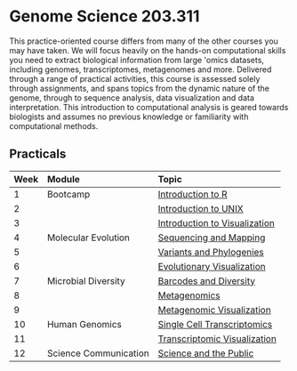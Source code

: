 # Genome Science 203.311

This practice-oriented course differs from many of the other courses you may have taken. We will focus heavily on the hands-on computational skills you need to extract biological information from large 'omics datasets, including genomes, transcriptomes, metagenomes and more. Delivered through a range of practical activities, this course is assessed solely through assignments, and spans topics from the dynamic nature of the genome, through to sequence analysis, data visualization and data interpretation. This introduction to computational analysis is geared towards biologists and assumes no previous knowledge or familiarity with computational methods.

## Practicals

| Week | Module | Topic |
| :----- | :------ | :----------------------------------------------------- |
| 1 | Bootcamp                         | [Introduction to R](Week1/Week1.html)      |
| 2 |                                        | [Introduction to UNIX](Week2/Week2.html)      |
| 3 |                                         | [Introduction to Visualization](Week3/Week3.html)      |
| 4 | Molecular Evolution            | [Sequencing and Mapping](Week4/Week4.html)      |
| 5 |          |         [Variants and Phylogenies](Week5/Week5.html)      |
| 6 |          |        [Evolutionary Visualization](Week6/Week6.html)      |
| 7 | Microbial Diversity                    | [Barcodes and Diversity](Week7/Week7.html)      |
| 8 |                                     | [Metagenomics](Week8/Week8.html)      |
| 9 |                | [Metagenomic Visualization](Week9/Week9.html)      |
| 10 | Human Genomics                  | [Single Cell Transcriptomics](Week10/Week10.html) |
| 11 |                | [Transcriptomic Visualization](Week11/Week11.html) |
| 12 | Science Communication  |            [Science and the Public](Week12/Week12.html) |


